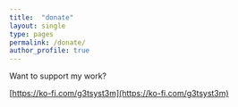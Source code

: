 ```yaml
---
title:  "donate"
layout: single
type: pages
permalink: /donate/
author_profile: true
---
```


Want to support my work?

[https://ko-fi.com/g3tsyst3m](https://ko-fi.com/g3tsyst3m)
